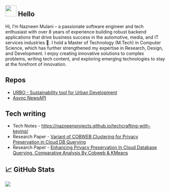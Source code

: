 



## <img src="https://raw.githubusercontent.com/MartinHeinz/MartinHeinz/master/wave.gif" width="35px"> Hello

Hi, I’m Nazneen Mulani – a passionate software engineer and tech enthusiast with over 8 years of experience building robust backend applications that drive business success in the automotive, media, and IT services industries 🚀.
I hold a Master of Technology (M.Tech) in Computer Science, which has further strengthened my expertise in Research, Design, and Development. I enjoy creating innovative solutions to complex problems, writing tech content, and exploring emerging technologies to stay at the forefront of innovation.

## Repos
* [URBO - Sustainability tool for Urban Development ](https://github.com/nazneenprojects/urbo?tab=readme-ov-file)
* [Async NewsAPI](https://github.com/nazneenprojects/news_api_rate_limiting)


## Tech writing
* Tech Notes - https://nazneenprojects.github.io/techcrafting-with-keying/
* Research Paper - [Variant of COBWEB Clustering for Privacy Preservation in Cloud DB Querying](https://www.sciencedirect.com/science/article/pii/S1877050915005359)
* Research Paper - [Enhancing Privacy Preservation In Cloud Database Querying, Comparative Analysis By Cobweb & KMeans](https://www.ripublication.com/Volume/ijaerv10n12.htm)


## &#x1f4c8; GitHub Stats

<a href="https://github.com/MartinHeinz/MartinHeinz">
  <img align="center" src="https://github-readme-stats.vercel.app/api/top-langs/?username=nazneenprojects&hide=html,tex&title_color=ffffff&text_color=c9cacc&icon_color=2bbc8a&bg_color=1d1f21&langs_count=3" />
</a>
